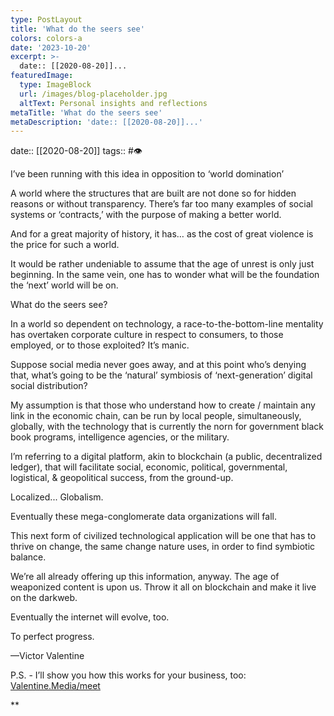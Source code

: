 ```yaml
---
type: PostLayout
title: 'What do the seers see'
colors: colors-a
date: '2023-10-20'
excerpt: >-
  date:: [[2020-08-20]]...
featuredImage:
  type: ImageBlock
  url: /images/blog-placeholder.jpg
  altText: Personal insights and reflections
metaTitle: 'What do the seers see'
metaDescription: 'date:: [[2020-08-20]]...'
---
```


date:: [[2020-08-20]]
tags:: #👁

I’ve been running with this idea in opposition to ‘world domination’

A world where the structures that are built are not done so for hidden reasons or without transparency. There’s far too many examples of social systems or ‘contracts,’ with the purpose of making a better world.
  
And for a great majority of history, it has… as the cost of great violence is the price for such a world.

It would be rather undeniable to assume that the age of unrest is only just beginning. In the same vein, one has to wonder what will be the foundation the ‘next’ world will be on.

What do the seers see?

In a world so dependent on technology, a race-to-the-bottom-line mentality has overtaken corporate culture in respect to consumers, to those employed, or to those exploited? It’s manic.

Suppose social media never goes away, and at this point who’s denying that, what’s going to be the ‘natural’ symbiosis of ‘next-generation’ digital social distribution?

My assumption is that those who understand how to create / maintain any link in the economic chain, can be run by local people, simultaneously, globally, with the technology that is currently the norn for government black book programs, intelligence agencies, or the military.

I’m referring to a digital platform, akin to blockchain (a public, decentralized ledger), that will facilitate social, economic, political, governmental, logistical, & geopolitical success, from the ground-up.

Localized... Globalism.

Eventually these mega-conglomerate data organizations will fall.

This next form of civilized technological application will be one that has to thrive on change, the same change nature uses, in order to find symbiotic balance.

We’re all already offering up this information, anyway. The age of weaponized content is upon us. Throw it all on blockchain and make it live on the darkweb. 

Eventually the internet will evolve, too.

To perfect progress.
  
—Victor Valentine

  

P.S. - I’ll show you how this works for your business, too: [Valentine.Media/meet](http://www.valentine.media/meet)

**